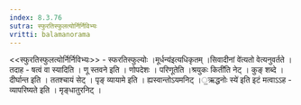 ```yaml
---
index: 8.3.76
sutra: स्फुरतिस्फुलत्योर्निर्निविभ्यः
vritti: balamanorama
---
```


<<स्फुरतिस्फुलत्योर्निर्निविभ्यः>> - स्फरतिस्फुल्योः ।मूर्धन्य॑इत्यधिकृतम् ।सिवादीनां वे॑त्यतो वेत्यनुवर्तते । तदाह - षत्वं वा स्यादिति । णू स्तवने इति । णोपदेशः । परिणूतेति ।श्रयुकः किती॑ति नेट् । कुङ् शब्दे । दीर्घान्त इति । ततश्चायं सेट् । पृङ् व्यायामे इति । ह्यस्वान्तोऽयमनिट् ।॒ऋद्धनोः स्ये॑ इति इटं मत्वाऽ‌ऽह - व्यापरिष्यते इति । मृङ्धातुरनिट् ।